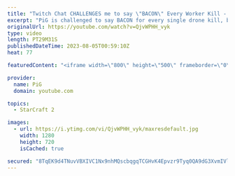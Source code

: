 ```yaml
---
title: "Twitch Chat CHALLENGES me to say \"BACON\" Every Worker Kill - Starcraft 2"
excerpt: "PiG is challenged to say BACON for every single drone kill, building mass widow mine drops & frying enough drone bacon to feed a terran army, as well as PiG's brain. -- 🐷 Second Channel for Learning StarCraft 2: https://www.youtube.com/c/PiGRandom 🐷 Third Channel for Daily Pro Casts: https://www.youtube.com/c/PiGCasts"
originalUrl: https://youtube.com/watch?v=QjvWPHH_vyk
type: video
length: PT29M31S
publishedDateTime: 2023-08-05T00:59:10Z
heat: 77

featuredContent: "<iframe width=\"800\" height=\"500\" frameborder=\"0\" src=\"https://www.youtube.com/embed/QjvWPHH_vyk\" allow=\"accelerometer; autoplay; encrypted-media; gyroscope; picture-in-picture\" allowfullscreen></iframe>"

provider:
  name: PiG
  domain: youtube.com

topics:
  - StarCraft 2

images:
  - url: https://i.ytimg.com/vi/QjvWPHH_vyk/maxresdefault.jpg
    width: 1280
    height: 720
    isCached: true

secured: "8TqEK9d4TNuvVBXIVC1Nx9nhMQscbqgqTCGHvK4Epvzr9Tyq0QA9dG3XvmIVlMZ345SYtk8qQS9jUWDLb935ua5kQWzUA9T5ZBjbDQXff/JrjJm8CxMOY5RAW5lWqVBVHzZK2YLHbHac1NP71JGpWvglkTrIpYp25qoWj/U5g/g03BPqQItQBTXenRQHfhYZMaWCGfYOau6PBUfuCUNoTzjjF5ayeVrsx3ZtkErQ61+2DR1Io5+mUtpHBHu3oKg6uGXDOen3tVYfdKXT+gYiY5oneVYGNLYXY+cfHKbg8PZ11NNLv4zhN7EYwHZRXx9DhsTOsR9QyLQSs8fdwr9LkvS/wpQqc4RLFK9+8DEKng3ME6EkkkVyeeo5aN+EFX2t9UIJ9HChdMKlh3JeEJbiVMp0/8c11ekmG15If+lVTiY=;9XNv+tP7zhut1kOSZVdvNA=="
---
```


